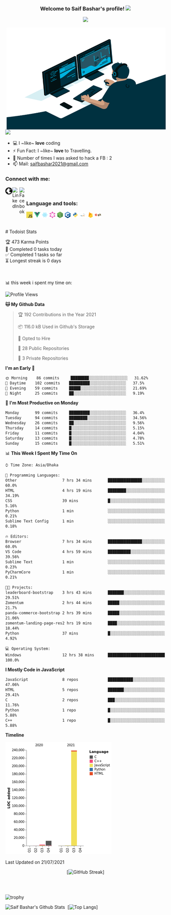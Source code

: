 <h3 align="center">
  Welcome to Saif Bashar's profile!
  <img src="https://media.giphy.com/media/hvRJCLFzcasrR4ia7z/giphy.gif" width="28">
</h3>
<p align="center">
  <a href="https://github.com/saifbashar"><img src="https://readme-typing-svg.herokuapp.com/?lines=Full-stack%20web%20and%20app%20developer;Self-taught%20UI%2FUX%20Designer;2%2B%20years%20of%20coding%20experience;Always%20learning%20new%20things&center=true&width=380&height=45"></a>
</p>


<img align="right" alt="GIF" src="https://raw.githubusercontent.com/saifbashar/saifbashar/main/code.gif" width="500" height="320" />

  
![](https://komarev.com/ghpvc/?username=saifbashar&color=green&style=flat-square&label=PROFILE+VIEWS)



  
  

- 💻 I ~like~ **love** coding
- ⚡ Fun Fact: I ~like~ **love** to Travelling.
- 🏅 Number of times I was asked to hack a FB : 2
- 📫 Mail: saifbashar2021@gmail.com

 
<!-- - Usesless Stats:
 👯 I have successfully worked on production level projects regarding android, web and backend.
currently perfecting my skills with ReactJS and Android MVVM Architecture.


-->
 ### Connect with me:

[<img align="left" alt="" width="22px" src="https://raw.githubusercontent.com/iconic/open-iconic/master/svg/globe.svg" />][website]
[<img align="left" alt="LinkedIn" width="22px" src="https://cdn.jsdelivr.net/npm/simple-icons@v3/icons/linkedin.svg" />][linkedin]
[<img align="left" alt="Facebook" width="22px" src="https://cdn.jsdelivr.net/npm/simple-icons@v3/icons/facebook.svg" />][facebook]


<br /> 


 ### Language and tools:

<code><img height="20" src="https://raw.githubusercontent.com/github/explore/80688e429a7d4ef2fca1e82350fe8e3517d3494d/topics/javascript/javascript.png"></code>
<code><img height="20" src="https://raw.githubusercontent.com/github/explore/80688e429a7d4ef2fca1e82350fe8e3517d3494d/topics/vue/vue.png"></code>
<code><img height="20" src="https://raw.githubusercontent.com/github/explore/80688e429a7d4ef2fca1e82350fe8e3517d3494d/topics/react/react.png"></code>
<code><img height="20" src="https://raw.githubusercontent.com/github/explore/5c058a388828bb5fde0bcafd4bc867b5bb3f26f3/topics/graphql/graphql.png"></code>
<code><img height="20" src="https://raw.githubusercontent.com/github/explore/80688e429a7d4ef2fca1e82350fe8e3517d3494d/topics/nodejs/nodejs.png"></code>
<code><img height="20" src="https://raw.githubusercontent.com/github/explore/80688e429a7d4ef2fca1e82350fe8e3517d3494d/topics/cpp/cpp.png"></code>
<code><img height="20" src="https://raw.githubusercontent.com/github/explore/80688e429a7d4ef2fca1e82350fe8e3517d3494d/topics/python/python.png"></code>
<code><img height="20" src="https://raw.githubusercontent.com/github/explore/80688e429a7d4ef2fca1e82350fe8e3517d3494d/topics/mysql/mysql.png"></code>
<code><img height="20" src="https://raw.githubusercontent.com/github/explore/80688e429a7d4ef2fca1e82350fe8e3517d3494d/topics/firebase/firebase.png"></code>
<code><img height="20" src="https://raw.githubusercontent.com/github/explore/80688e429a7d4ef2fca1e82350fe8e3517d3494d/topics/git/git.png"></code>

  
  


<br />
# Todoist Stats

<!-- TODO-IST:START -->
🏆  473 Karma Points           
🌸  Completed 0 tasks today           
✅  Completed 1 tasks so far           
⏳  Longest streak is 0 days
<!-- TODO-IST:END -->
<br />

📊 this week i spent my time on:
<br />

<!--START_SECTION:waka-->
![Profile Views](http://img.shields.io/badge/Profile%20Views-437-blue)

**🐱 My Github Data** 

> 🏆 192 Contributions in the Year 2021
 > 
> 📦 116.0 kB Used in Github's Storage 
 > 
> 💼 Opted to Hire
 > 
> 📜 28 Public Repositories 
 > 
> 🔑 3 Private Repositories  
 > 
**I'm an Early 🐤** 

```text
🌞 Morning    86 commits     ████████░░░░░░░░░░░░░░░░░   31.62% 
🌆 Daytime    102 commits    █████████░░░░░░░░░░░░░░░░   37.5% 
🌃 Evening    59 commits     █████░░░░░░░░░░░░░░░░░░░░   21.69% 
🌙 Night      25 commits     ██░░░░░░░░░░░░░░░░░░░░░░░   9.19%

```
📅 **I'm Most Productive on Monday** 

```text
Monday       99 commits     █████████░░░░░░░░░░░░░░░░   36.4% 
Tuesday      94 commits     ████████░░░░░░░░░░░░░░░░░   34.56% 
Wednesday    26 commits     ██░░░░░░░░░░░░░░░░░░░░░░░   9.56% 
Thursday     14 commits     █░░░░░░░░░░░░░░░░░░░░░░░░   5.15% 
Friday       11 commits     █░░░░░░░░░░░░░░░░░░░░░░░░   4.04% 
Saturday     13 commits     █░░░░░░░░░░░░░░░░░░░░░░░░   4.78% 
Sunday       15 commits     █░░░░░░░░░░░░░░░░░░░░░░░░   5.51%

```


📊 **This Week I Spent My Time On** 

```text
⌚︎ Time Zone: Asia/Dhaka

💬 Programming Languages: 
Other                    7 hrs 34 mins       ███████████████░░░░░░░░░░   60.0% 
HTML                     4 hrs 19 mins       ████████░░░░░░░░░░░░░░░░░   34.19% 
CSS                      39 mins             █░░░░░░░░░░░░░░░░░░░░░░░░   5.16% 
Python                   1 min               ░░░░░░░░░░░░░░░░░░░░░░░░░   0.21% 
Sublime Text Config      1 min               ░░░░░░░░░░░░░░░░░░░░░░░░░   0.18%

🔥 Editors: 
Browser                  7 hrs 34 mins       ███████████████░░░░░░░░░░   60.0% 
VS Code                  4 hrs 59 mins       ██████████░░░░░░░░░░░░░░░   39.56% 
Sublime Text             1 min               ░░░░░░░░░░░░░░░░░░░░░░░░░   0.23% 
PyCharmCore              1 min               ░░░░░░░░░░░░░░░░░░░░░░░░░   0.21%

🐱‍💻 Projects: 
leaderboard-bootstrap    3 hrs 43 mins       ███████░░░░░░░░░░░░░░░░░░   29.51% 
Zomentum                 2 hrs 44 mins       █████░░░░░░░░░░░░░░░░░░░░   21.7% 
panda-commerce-bootstrap 2 hrs 39 mins       █████░░░░░░░░░░░░░░░░░░░░   21.06% 
zomentum-landing-page-res2 hrs 19 mins       ████░░░░░░░░░░░░░░░░░░░░░   18.44% 
Python                   37 mins             █░░░░░░░░░░░░░░░░░░░░░░░░   4.92%

💻 Operating System: 
Windows                  12 hrs 38 mins      █████████████████████████   100.0%

```

**I Mostly Code in JavaScript** 

```text
JavaScript               8 repos             ███████████░░░░░░░░░░░░░░   47.06% 
HTML                     5 repos             ███████░░░░░░░░░░░░░░░░░░   29.41% 
C                        2 repos             ███░░░░░░░░░░░░░░░░░░░░░░   11.76% 
Python                   1 repo              █░░░░░░░░░░░░░░░░░░░░░░░░   5.88% 
C++                      1 repo              █░░░░░░░░░░░░░░░░░░░░░░░░   5.88%

```


**Timeline**

![Chart not found](https://raw.githubusercontent.com/saifbashar/saifbashar/main/charts/bar_graph.png) 


 Last Updated on 21/07/2021
<!--END_SECTION:waka-->

<div align="center">
  

[![GitHub Streak](https://github-readme-streak-stats.herokuapp.com?user=saifbashar&theme=synthwave)]
  </div>
  
<br /><br />



  ![trophy](https://github-profile-trophy.vercel.app/?username=saifbashar&theme=juicyfresh&no-frame=true&row=1&&margin-w=20&no-bg=true)

  
<img align="left" alt="Saif Bashar's Github Stats" src="https://github-readme-stats.vercel.app/api?username=saifbashar&show_icons=true" />    &nbsp;
[![Top Langs](https://github-readme-stats.vercel.app/api/top-langs?username=saifbashar&count_private=true&show_icons=true)]
  </div>

  



[website]: https://saifbashar.wordpress.com/
[facebook]: https://www.facebook.com/yepitssaif/
[linkedin]:https://www.linkedin.com/in/saifbashar/
<br/>
<br/>


